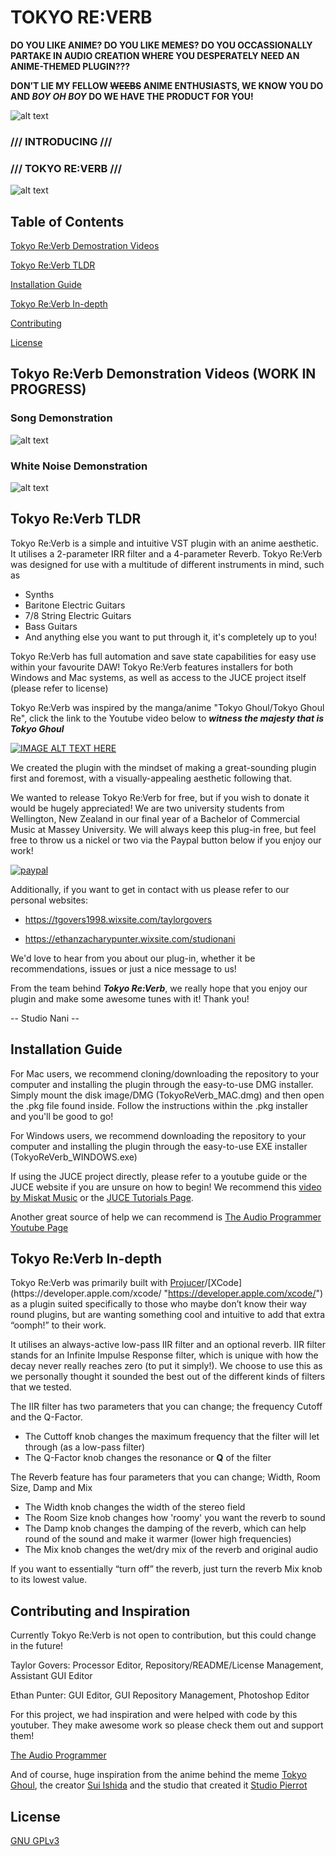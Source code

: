 # TOKYO RE:VERB

**DO YOU LIKE ANIME? DO YOU LIKE MEMES? DO YOU OCCASSIONALLY PARTAKE IN AUDIO CREATION WHERE YOU DESPERATELY NEED AN ANIME-THEMED PLUGIN???** 

**DON’T LIE MY FELLOW ~~WEEBS~~ ANIME ENTHUSIASTS, WE KNOW YOU DO AND _BOY OH BOY_ DO WE HAVE THE PRODUCT FOR YOU!**

![alt text](https://i.imgur.com/T8RQQ2r.png "Tokyo Ghoul")

### /// INTRODUCING ///
### /// TOKYO RE:VERB ///

![alt text](https://i.imgur.com/iANcxUj.png "Tokyo Re:Verb")

## Table of Contents  
[Tokyo Re:Verb Demostration Videos](#tokyoreverbdemonstrationvideos)

[Tokyo Re:Verb TLDR](#tokyoreverbtldr)

[Installation Guide](#installation-guide)

[Tokyo Re:Verb In-depth](#tokyo-reverb-in-depth)

[Contributing](#contributing)

[License](#license)

<a name="tokyoreverbdemonstrationvideos"/>
<a name="tokyoreverbtldr"/>
<a name="installationguide"/>
<a name="tokyoreverbindepth"/>

## Tokyo Re:Verb Demonstration Videos (WORK IN PROGRESS)

### Song Demonstration

![alt text](https://i.imgur.com/aKIrEBF.png "Coming Soon")

### White Noise Demonstration

![alt text](https://i.imgur.com/aKIrEBF.png "Coming Soon")

## Tokyo Re:Verb TLDR 

Tokyo Re:Verb is a simple and intuitive VST plugin with an anime aesthetic. It utilises a 2-parameter IRR filter and a 4-parameter Reverb. Tokyo Re:Verb was designed for use with a multitude of different instruments in mind, such as
* Synths
* Baritone Electric Guitars
* 7/8 String Electric Guitars
* Bass Guitars
* And anything else you want to put through it, it's completely up to you!

Tokyo Re:Verb has full automation and save state capabilities for easy use within your favourite DAW! Tokyo Re:Verb features installers for both Windows and Mac systems, as well as access to the JUCE project itself (please refer to license)

Tokyo Re:Verb was inspired by the manga/anime "Tokyo Ghoul/Tokyo Ghoul Re", click the link to the Youtube video below to **_witness the majesty that is Tokyo Ghoul_** 

[![IMAGE ALT TEXT HERE](http://img.youtube.com/vi/7aMOurgDB-o/0.jpg)](https://www.youtube.com/watch?v=7aMOurgDB-o)

We created the plugin with the mindset of making a great-sounding plugin first and foremost, with a visually-appealing aesthetic following that. 

We wanted to release Tokyo Re:Verb for free, but if you wish to donate it would be hugely appreciated! We are two university students from Wellington, New Zealand in our final year of a Bachelor of Commercial Music at Massey University. We will always keep this plug-in free, but feel free to throw us a nickel or two via the Paypal button below if you enjoy our work!


[![paypal](https://www.paypalobjects.com/en_US/i/btn/btn_donateCC_LG.gif)](https://www.paypal.com/cgi-bin/webscr?cmd=_s-xclick&hosted_button_id=YP29EFC3QEU4L)

Additionally, if you want to get in contact with us please refer to our personal websites:

- https://tgovers1998.wixsite.com/taylorgovers

- https://ethanzacharypunter.wixsite.com/studionani

We'd love to hear from you about our plug-in, whether it be recommendations, issues or just a nice message to us!

From the team behind **_Tokyo Re:Verb_**, we really hope that you enjoy our plugin and make some awesome tunes with it!
Thank you!

-- Studio Nani --

## Installation Guide 

For Mac users, we recommend cloning/downloading the repository to your computer and installing the plugin through the easy-to-use DMG installer. Simply mount the disk image/DMG (TokyoReVerb_MAC.dmg) and then open the .pkg file found inside. Follow the instructions within the .pkg installer and you'll be good to go!

For Windows users, we recommend downloading the repository to your computer and installing the plugin through the easy-to-use EXE installer (TokyoReVerb_WINDOWS.exe)

If using the JUCE project directly, please refer to a youtube guide or the JUCE website if you are unsure on how to begin! We recommend this [video by Miskat Music](https://www.youtube.com/watch?v=rGzSSNjbXlA "https://www.youtube.com/watch?v=rGzSSNjbXlA") or the [JUCE Tutorials Page](https://juce.com/learn/tutorials "https://juce.com/learn/tutorials").

Another great source of help we can recommend is [The Audio Programmer Youtube Page](https://www.youtube.com/channel/UCpKb02FsH4WH4X_2xhIoJ1A "https://www.youtube.com/channel/UCpKb02FsH4WH4X_2xhIoJ1A") 

## Tokyo Re:Verb In-depth 

Tokyo Re:Verb was primarily built with [Projucer](https://juce.com/ "https://juce.com/")/[XCode](https://developer.apple.com/xcode/ "https://developer.apple.com/xcode/") as a plugin suited specifically to those who maybe don’t know their way round plugins, but are wanting something cool and intuitive to add that extra “oomph!” to their work.

It utilises an always-active low-pass IIR filter and an optional reverb. IIR filter stands for an Infinite Impulse Response filter, which is unique with how the decay never really reaches zero (to put it simply!). We choose to use this as we personally thought it sounded the best out of the different kinds of filters that we tested. 

The IIR filter has two parameters that you can change; the frequency Cutoff and the Q-Factor. 
* The Cuttoff knob changes the maximum frequency that the filter will let through (as a low-pass filter)
* The Q-Factor knob changes the resonance or **Q** of the filter

The Reverb feature has four parameters that you can change; Width, Room Size, Damp and Mix 
* The Width knob changes the width of the stereo field
* The Room Size knob changes how 'roomy' you want the reverb to sound 
* The Damp knob changes the damping of the reverb, which can help round of the sound and make it warmer (lower high frequencies)
* The Mix knob changes the wet/dry mix of the reverb and original audio

If you want to essentially “turn off” the reverb, just turn the reverb Mix knob to its lowest value.

## Contributing and Inspiration

Currently Tokyo Re:Verb is not open to contribution, but this could change in the future!

Taylor Govers: Processor Editor, Repository/README/License Management, Assistant GUI Editor

Ethan Punter: GUI Editor, GUI Repository Management, Photoshop Editor

For this project, we had inspiration and were helped with code by this youtuber. They make awesome work so please check them out and support them!

[The Audio Programmer](https://www.youtube.com/channel/UCpKb02FsH4WH4X_2xhIoJ1A "https://www.youtube.com/channel/UCpKb02FsH4WH4X_2xhIoJ1A")

And of course, huge inspiration from the anime behind the meme [Tokyo Ghoul](https://myanimelist.net/anime/22319/Tokyo_Ghoul "https://myanimelist.net/anime/22319/Tokyo_Ghoul"), the creator [Sui Ishida](https://myanimelist.net/people/15753/Sui_Ishida "https://myanimelist.net/people/15753/Sui_Ishida") and the studio that created it [Studio Pierrot](https://myanimelist.net/anime/producer/1/Studio_Pierrot "https://myanimelist.net/anime/producer/1/Studio_Pierrot")  

## License

[GNU GPLv3](https://github.com/TGovers/Tokyo_Re-Verb/blob/master/LICENSE.txt)

